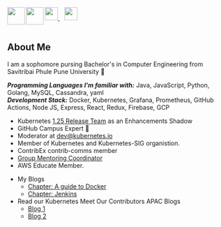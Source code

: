   <a href="https://twitter.com/atharvashinde_">
    <img width="30px" src="https://www.vectorlogo.zone/logos/twitter/twitter-official.svg" />
  </a>&ensp;
  <a href="https://www.linkedin.com/in/atharva-shinde-6468b4205">
    <img width="30px" src="https://www.vectorlogo.zone/logos/linkedin/linkedin-icon.svg" />
  <a href="mailto:atharvashinde179@gmail.com">
    <img align="left" width="40px" src="https://img.icons8.com/external-kiranshastry-lineal-color-kiranshastry/100/000000/external-email-multimedia-kiranshastry-lineal-color-kiranshastry-1.png" />
  </a>
  <a href="https://dev.to/atharvaa">
  <img align="left" width="40px" img src="https://img.icons8.com/external-flaticons-lineal-color-flat-icons/64/000000/external-blog-web-development-flaticons-lineal-color-flat-icons.png" />
  </a>
<br />
<br />

## About Me
I am a sophomore pursing Bachelor's in Computer Engineering from Savitribai Phule Pune University 💫
  
***Programming Languages I'm familiar with:***  Java, JavaScript, Python, Golang, MySQL, Cassandra, yaml<br>
***Development Stack:***  Docker, Kubernetes, Grafana, Prometheus, GitHub Actions, Node JS, Express, React, Redux, Firebase, GCP<br>

- Kubernetes [1.25 Release Team](https://github.com/kubernetes/sig-release/blob/master/releases/release-1.25/release-team.md) as an Enhancements Shadow
- GitHub Campus Expert 🚩
- Moderator at dev@kubernetes.io
- Member of Kubernetes and Kubernetes-SIG organistion.
- ContribEx contrib-comms member 
- [Group Mentoring Coordinator](https://github.com/kubernetes/community/issues/6665)
- AWS Educate Member.
<!-- - [Google Cloud Career Readiness Program](https://cloud.google.com/edu/career-readiness) Selected as one of the first 1000 students to be awarded a seat in the Google Cloud Career Readiness program through CloudReady Program. Also see my [Qwiklabs Public Profile](https://www.qwiklabs.com/public_profiles/6bfb006e-758f-4dd6-ab55-ce66d7be0cdc) -->
<!-- -  [Google CloudReady Facilitator Program](https://events.withgoogle.com/googlecloudready-facilitator-program/#content)Completed the ultimate track and availed for Google Cloud Career Ready Program. <br/> -->
- My Blogs
  - [Chapter: A guide to Docker](https://dev.to/atharvaa/chapter-a-guide-to-docker-36mj)
  - [Chapter: Jenkins](https://dev.to/atharvaa/chapter-jenkins-3hdp)
- Read our Kubernetes Meet Our Contributors APAC Blogs
  - [Blog 1](https://www.kubernetes.dev/blog/2022/01/10/meet-our-contributors-india-ep-01/?s=09)
  - [Blog 2](https://kubernetes.io/blog/2022/03/16/meet-our-contributors-au-nz-ep-02)

<!-- <img align="left" src="https://github-readme-stats.vercel.app/api/top-langs?username=atharva-shinde&show_icons=true&locale=en&layout=compact" alt="atharva's stats" />  -->


